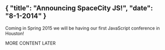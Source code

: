 {
  "title": "Announcing SpaceCity JS!",
  "date": "8-1-2014"
}
---

Coming in Spring 2015 we will be having our first JavaScript conference in Houston!

MORE CONTENT LATER
